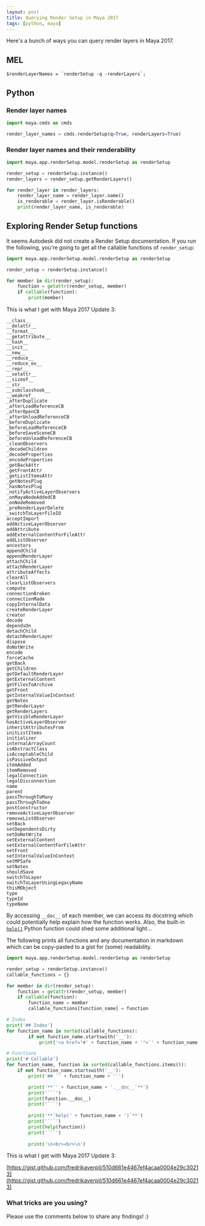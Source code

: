 ```yaml
---
layout: post
title: Querying Render Setup in Maya 2017
tags: [python, maya]
---
```


Here's a bunch of ways you can query render layers in Maya 2017.

<!--more-->


## MEL

```
$renderLayerNames = `renderSetup -q -renderLayers`;
```


## Python


### Render layer names

```python
import maya.cmds as cmds

render_layer_names = cmds.renderSetup(q=True, renderLayers=True)
```

### Render layer names and their renderability

```python
import maya.app.renderSetup.model.renderSetup as renderSetup

render_setup = renderSetup.instance()
render_layers = render_setup.getRenderLayers()

for render_layer in render_layers:
    render_layer_name = render_layer.name()
    is_renderable = render_layer.isRenderable()
    print(render_layer_name, is_renderable)
```


## Exploring Render Setup functions

It seems Autodesk did not create a Render Setup documentation. If you run the following, you're going to get all the callable functions of `render_setup`:

```python
import maya.app.renderSetup.model.renderSetup as renderSetup

render_setup = renderSetup.instance()

for member in dir(render_setup):
    function = getattr(render_setup, member)
    if callable(function):
        print(member)
```

This is what I get with Maya 2017 Update 3:

```
__class__
__delattr__
__format__
__getattribute__
__hash__
__init__
__new__
__reduce__
__reduce_ex__
__repr__
__setattr__
__sizeof__
__str__
__subclasshook__
__weakref__
_afterDuplicate
_afterLoadReferenceCB
_afterOpenCB
_afterUnloadReferenceCB
_beforeDuplicate
_beforeLoadReferenceCB
_beforeSaveSceneCB
_beforeUnloadReferenceCB
_cleanObservers
_decodeChildren
_decodeProperties
_encodeProperties
_getBackAttr
_getFrontAttr
_getListItemsAttr
_getNotesPlug
_hasNotesPlug
_notifyActiveLayerObservers
_onMayaNodeAddedCB
_onNodeRemoved
_preRenderLayerDelete
_switchToLayerFileIO
acceptImport
addActiveLayerObserver
addAttribute
addExternalContentForFileAttr
addListObserver
ancestors
appendChild
appendRenderLayer
attachChild
attachRenderLayer
attributeAffects
clearAll
clearListObservers
compute
connectionBroken
connectionMade
copyInternalData
createRenderLayer
creator
decode
dependsOn
detachChild
detachRenderLayer
dispose
doNotWrite
encode
forceCache
getBack
getChildren
getDefaultRenderLayer
getExternalContent
getFilesToArchive
getFront
getInternalValueInContext
getNotes
getRenderLayer
getRenderLayers
getVisibleRenderLayer
hasActiveLayerObserver
inheritAttributesFrom
initListItems
initializer
internalArrayCount
isAbstractClass
isAcceptableChild
isPassiveOutput
itemAdded
itemRemoved
legalConnection
legalDisconnection
name
parent
passThroughToMany
passThroughToOne
postConstructor
removeActiveLayerObserver
removeListObserver
setBack
setDependentsDirty
setDoNotWrite
setExternalContent
setExternalContentForFileAttr
setFront
setInternalValueInContext
setMPSafe
setNotes
shouldSave
switchToLayer
switchToLayerUsingLegacyName
thisMObject
type
typeId
typeName
```

By accessing `__doc__` of each member, we can access its docstring which could potentially help explain how the function works. Also, the built-in [`help()`](https://docs.python.org/2/library/functions.html#help) Python function could shed some additional light...

The following prints all functions and any documentation in markdown which can be copy-pasted to a gist for (some) readability.

```python
import maya.app.renderSetup.model.renderSetup as renderSetup

render_setup = renderSetup.instance()  
callable_functions = {}

for member in dir(render_setup):
    function = getattr(render_setup, member)
    if callable(function):
        function_name = member
        callable_functions[function_name] = function

# Index
print('## Index')
for function_name in sorted(callable_functions):
        if not function_name.startswith('__'):
            print('<a href="#' + function_name + '">`' + function_name + '`</a>')

# Functions
print('# Callable')
for function_name, function in sorted(callable_functions.items()):
    if not function_name.startswith('__'):
        print('## `' + function_name + '`')

        print('**`' + function_name + '.__doc__`**')
        print('```')
        print(function.__doc__)
        print('```')
                
        print('**`help(' + function_name + ')`**')
        print('```')
        print(help(function))
        print('```')       
        
        print('\n<br><br>\n')
```

This is what I get with Maya 2017 Update 3:

[https://gist.github.com/fredrikaverpil/510d661e4467ef4acaa0004e29c30213](https://gist.github.com/fredrikaverpil/510d661e4467ef4acaa0004e29c30213)



### What tricks are you using?

Please use the comments below to share any findings! :)
